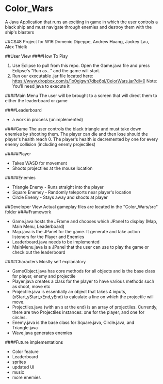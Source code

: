 # Color_Wars
A Java Application that runs an exciting in game in which the user controls a black ship and must navigate through enemies and destroy them with the ship's blasters

##CS48 Project for W16
Domenic Dipeppe, Andrew Huang, Jackey Lau, Alex Thielk

##User View
####How To Play
1) Use Eclipse to pull from this repo. Open the Game.java file and press Eclipse's "Run as..." and the game will start.
2) Run our executable .jar file located here: https://www.dropbox.com/s/1o0gjgwh7dbe6pl/ColorWars.jar?dl=0
Note: You'll need java to execute it 

####Main Menu
The user will be brought to a screen that will direct them to either the leaderboard or game

####Leaderboard
* a work in process (unimplemented)

####Game
The user controls the black triangle and must take down enemies by shooting them. The player can die and then lose should the player's health reach 0. The player's health is decremented by one for every enemy collision (including enemy projectiles)

#####Player
* Takes WASD for movement
* Shoots projectiles at the mouse location

#####Enemies
* Triangle Enemy - Runs straight into the player
* Square Enemey - Randomly teleports near player's location
* Circle Enemy - Stays away and shoots at player

##Developer View
Actual gameplay files are located in the "Color_Wars/src" folder
####Framework
* Game.java hosts the JFrame and chooses which JPanel to display (Map, Main Menu, Leaderboard)
* Map.java is the JPanel for the game. It generate and take action listeners for the Player and Enemies
* Leaderboard.java needs to be implemented
* MainMenu.java is a JPanel that the user can use to play the game or check out the leaderboard

####Characters
Mostly self explanatory
* GameObject.java has core methods for all objects and is the base class for player, enemy and projectile
* Player.java creates a class for the player to have various methods such as shoot, move etc
* Projectile.java is essentially an object that takes 4 inputs, (xStart,yStart,xEnd,yEnd) to calculate a line on which the projectile will move.
* Projectiles.java (with an s at the end) is an array of projectiles. Currently, there are two Projectiles instances: one for the player, and one for circles.
* Enemy.java is the base class for Square.java, Circle.java, and Triangle.java
* Wave.java generates enemies

####Future implementations
* Color feature
* Leaderboard
* sprites
* updated UI
* music
* more enemies
